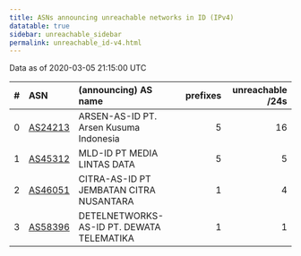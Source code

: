 ```yaml
---
title: ASNs announcing unreachable networks in ID (IPv4)
datatable: true
sidebar: unreachable_sidebar
permalink: unreachable_id-v4.html
---
```


Data as of 2020-03-05 21:15:00 UTC


<div class="datatable-begin"></div>

|   # | ASN                                    | (announcing) AS name                      |   prefixes |   unreachable /24s |
|----:|:---------------------------------------|:------------------------------------------|-----------:|-------------------:|
|   0 | [AS24213](unreachable_AS24213-v4.html) | ARSEN-AS-ID PT. Arsen Kusuma Indonesia    |          5 |                 16 |
|   1 | [AS45312](unreachable_AS45312-v4.html) | MLD-ID PT MEDIA LINTAS DATA               |          5 |                  5 |
|   2 | [AS46051](unreachable_AS46051-v4.html) | CITRA-AS-ID PT JEMBATAN CITRA NUSANTARA   |          1 |                  4 |
|   3 | [AS58396](unreachable_AS58396-v4.html) | DETELNETWORKS-AS-ID PT. DEWATA TELEMATIKA |          1 |                  1 |

<div class="datatable-end"></div>